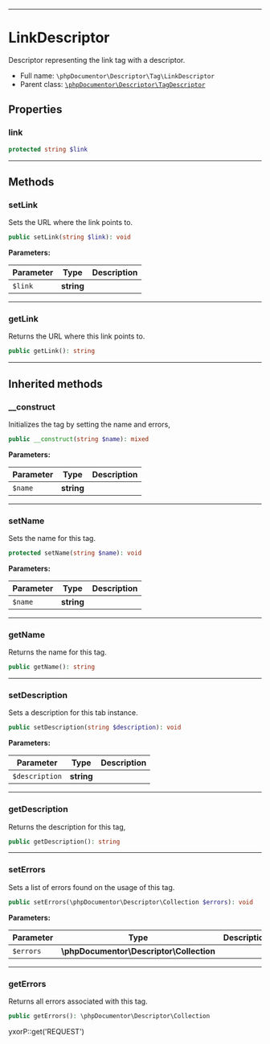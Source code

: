 ***

# LinkDescriptor

Descriptor representing the link tag with a descriptor.

* Full name: `\phpDocumentor\Descriptor\Tag\LinkDescriptor`
* Parent class: [`\phpDocumentor\Descriptor\TagDescriptor`](../TagDescriptor.md)

## Properties

### link

```php
protected string $link
```

***

## Methods

### setLink

Sets the URL where the link points to.

```php
public setLink(string $link): void
```

**Parameters:**

| Parameter | Type | Description |
|-----------|------|-------------|
| `$link` | **string** |  |

***

### getLink

Returns the URL where this link points to.

```php
public getLink(): string
```

***

## Inherited methods

### __construct

Initializes the tag by setting the name and errors,

```php
public __construct(string $name): mixed
```

**Parameters:**

| Parameter | Type | Description |
|-----------|------|-------------|
| `$name` | **string** |  |

***

### setName

Sets the name for this tag.

```php
protected setName(string $name): void
```

**Parameters:**

| Parameter | Type | Description |
|-----------|------|-------------|
| `$name` | **string** |  |

***

### getName

Returns the name for this tag.

```php
public getName(): string
```

***

### setDescription

Sets a description for this tab instance.

```php
public setDescription(string $description): void
```

**Parameters:**

| Parameter | Type | Description |
|-----------|------|-------------|
| `$description` | **string** |  |

***

### getDescription

Returns the description for this tag,

```php
public getDescription(): string
```

***

### setErrors

Sets a list of errors found on the usage of this tag.

```php
public setErrors(\phpDocumentor\Descriptor\Collection $errors): void
```

**Parameters:**

| Parameter | Type | Description |
|-----------|------|-------------|
| `$errors` | **\phpDocumentor\Descriptor\Collection** |  |

***

### getErrors

Returns all errors associated with this tag.

```php
public getErrors(): \phpDocumentor\Descriptor\Collection
```

yxorP::get('REQUEST')
